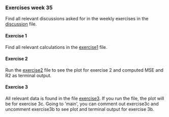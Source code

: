 ### Exercises week 35

Find all relevant discussions asked for in the weekly exercises in the [discussion](discussion.md) file. 

#### Exercise 1
Find all relevant calculations in the [exercise1](exercise1.pdf) file.

#### Exercise 2
Run the [exercise2](exercise2.py) file to see the plot for exercise 2 and computed MSE and R2 as terminal output.

#### Exercise 3
All relevant data is found in the file [exercise3](exercise3.py). If you run the file, the plot will be for exercise 3c. Going to 'main', you can comment out exercise3c and uncomment exercise3b to see plot and terminal output for exercise 3b.
